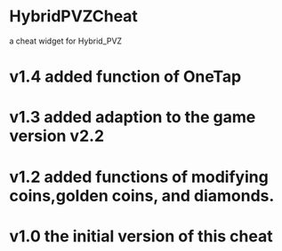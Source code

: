 # HybridPVZCheat
a cheat widget for Hybrid_PVZ
###
# v1.4 added function of OneTap
###
# v1.3 added adaption to the game version v2.2
###
# v1.2 added functions of modifying coins,golden coins, and diamonds.
###
# v1.0 the initial version of this cheat
